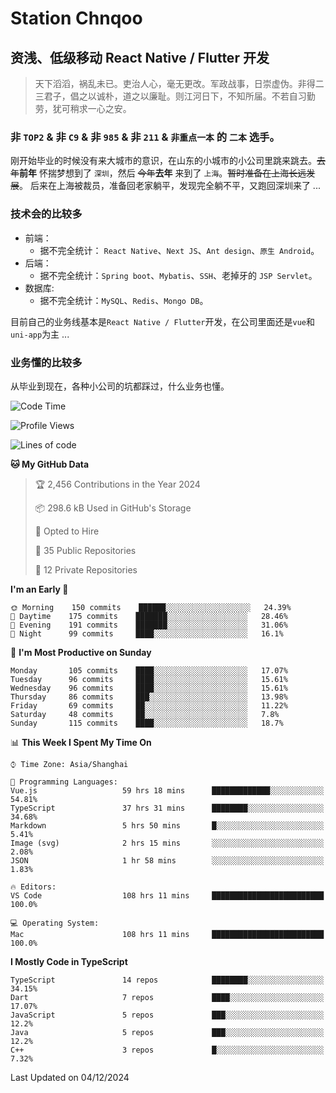 # Station Chnqoo

## 资浅、低级移动 React Native / Flutter 开发

> 天下滔滔，祸乱未已。吏治人心，毫无更改。军政战事，日崇虚伪。非得二三君子，倡之以诚朴，道之以廉耻。则江河日下，不知所届。不若自习勤劳，犹可稍求一心之安。

### 非 `TOP2` & 非 `C9` & 非 `985` & 非 `211` & `非重点一本` 的 `二本` 选手。

刚开始毕业的时候没有来大城市的意识，在山东的小城市的小公司里跳来跳去。~~去年~~**前年** 怀揣梦想到了 `深圳`，然后 ~~今年~~**去年** 来到了 `上海`。~~暂时准备在上海长远发展~~。
后来在上海被裁员，准备回老家躺平，发现完全躺不平，又跑回深圳来了 ...

### 技术会的比较多

- 前端：
  - 据不完全统计： `React Native`、`Next JS`、`Ant design`、`原生 Android`。
- 后端：
  - 据不完全统计：`Spring boot`、`Mybatis`、`SSH`、老掉牙的 `JSP Servlet`。
- 数据库:
  - 据不完全统计：`MySQL`、`Redis`、`Mongo DB`。

目前自己的业务线基本是`React Native / Flutter`开发，在公司里面还是`vue`和`uni-app`为主 ...

### 业务懂的比较多

从毕业到现在，各种小公司的坑都踩过，什么业务也懂。

<!--START_SECTION:waka-->
![Code Time](http://img.shields.io/badge/Code%20Time-6%2C817%20hrs%2053%20mins-blue)

![Profile Views](http://img.shields.io/badge/Profile%20Views-2-blue)

![Lines of code](https://img.shields.io/badge/From%20Hello%20World%20I%27ve%20Written-444%20Thousand%20lines%20of%20code-blue)

**🐱 My GitHub Data** 

> 🏆 2,456 Contributions in the Year 2024
 > 
> 📦 298.6 kB Used in GitHub's Storage 
 > 
> 💼 Opted to Hire
 > 
> 📜 35 Public Repositories 
 > 
> 🔑 12 Private Repositories  
 > 
**I'm an Early 🐤** 

```text
🌞 Morning    150 commits    ██████░░░░░░░░░░░░░░░░░░░   24.39% 
🌆 Daytime    175 commits    ███████░░░░░░░░░░░░░░░░░░   28.46% 
🌃 Evening    191 commits    ███████░░░░░░░░░░░░░░░░░░   31.06% 
🌙 Night      99 commits     ████░░░░░░░░░░░░░░░░░░░░░   16.1%

```
📅 **I'm Most Productive on Sunday** 

```text
Monday       105 commits    ████░░░░░░░░░░░░░░░░░░░░░   17.07% 
Tuesday      96 commits     ████░░░░░░░░░░░░░░░░░░░░░   15.61% 
Wednesday    96 commits     ████░░░░░░░░░░░░░░░░░░░░░   15.61% 
Thursday     86 commits     ███░░░░░░░░░░░░░░░░░░░░░░   13.98% 
Friday       69 commits     ██░░░░░░░░░░░░░░░░░░░░░░░   11.22% 
Saturday     48 commits     ██░░░░░░░░░░░░░░░░░░░░░░░   7.8% 
Sunday       115 commits    ████░░░░░░░░░░░░░░░░░░░░░   18.7%

```


📊 **This Week I Spent My Time On** 

```text
⌚︎ Time Zone: Asia/Shanghai

💬 Programming Languages: 
Vue.js                   59 hrs 18 mins      █████████████░░░░░░░░░░░░   54.81% 
TypeScript               37 hrs 31 mins      ████████░░░░░░░░░░░░░░░░░   34.68% 
Markdown                 5 hrs 50 mins       █░░░░░░░░░░░░░░░░░░░░░░░░   5.41% 
Image (svg)              2 hrs 15 mins       ░░░░░░░░░░░░░░░░░░░░░░░░░   2.08% 
JSON                     1 hr 58 mins        ░░░░░░░░░░░░░░░░░░░░░░░░░   1.83%

🔥 Editors: 
VS Code                  108 hrs 11 mins     █████████████████████████   100.0%

💻 Operating System: 
Mac                      108 hrs 11 mins     █████████████████████████   100.0%

```

**I Mostly Code in TypeScript** 

```text
TypeScript               14 repos            ████████░░░░░░░░░░░░░░░░░   34.15% 
Dart                     7 repos             ████░░░░░░░░░░░░░░░░░░░░░   17.07% 
JavaScript               5 repos             ███░░░░░░░░░░░░░░░░░░░░░░   12.2% 
Java                     5 repos             ███░░░░░░░░░░░░░░░░░░░░░░   12.2% 
C++                      3 repos             █░░░░░░░░░░░░░░░░░░░░░░░░   7.32%

```



 Last Updated on 04/12/2024
<!--END_SECTION:waka-->

<!---
ChenqiaoStation/ChenqiaoStation is a ✨ special ✨ repository because its `README.md` (this file) appears on your GitHub profile.
You can click the Preview link to take a look at your changes.
--->
